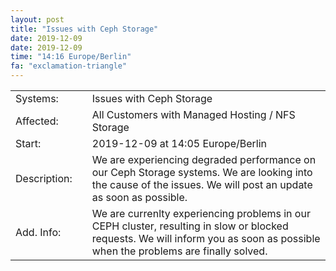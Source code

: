 ```yaml
---
layout: post
title: "Issues with Ceph Storage"
date: 2019-12-09
date: 2019-12-09
time: "14:16 Europe/Berlin"
fa: "exclamation-triangle"
---
```


|                   |   |                                                                      |
|-------------------|---|----------------------------------------------------------------------|
| Systems:          |   | Issues with Ceph Storage|
| Affected:         |   | All Customers with Managed Hosting / NFS Storage |
| Start:            |   | 2019-12-09 at 14:05 Europe/Berlin |
| Description:      |   | We are experiencing degraded performance on our Ceph Storage systems. We are looking into the cause of the issues. We will post an update as soon as possible. |
| Add. Info:        |   | We are currenlty experiencing problems in our CEPH cluster, resulting in slow or blocked requests. We will inform you as soon as possible when the problems are finally solved. |